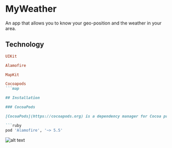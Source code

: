 # MyWeather
An app that allows you to know your geo-position and the weather in your area.
## Technology

```ruby
UIKit
```
```ruby
Alamofire
```
```ruby
MapKit
```
```ruby
Cocoapods
```map

## Installation

### CocoaPods

[CocoaPods](https://cocoapods.org) is a dependency manager for Cocoa projects. For usage and installation instructions, visit their website. To integrate my CocoaPods into your Xcode project using CocoaPods, specify it in your `Podfile`:

```ruby
pod 'Alamofire', '~> 5.5'
```

![alt text](https://static.tildacdn.com/tild6533-3433-4563-b761-373936303363/__2022-02-19__153125.png)
